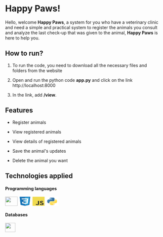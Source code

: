 # Happy Paws!

Hello, welcome **Happy Paws**, a system for you who have a veterinary clinic and need a simple and practical system to register the animals you consult and analyze the last check-up that was given to the animal, **Happy Paws** is here to help you.


## How to run?

1. To run the code, you need to download all the necessary files and folders from the website

2. Open and run the python code **app.py** and click on the link http://localhost:8000

3. In the link, add **/view**.

## Features

 - Register animals

 - View registered animals

 - View details of registered animals

 - Save the animal's updates

 - Delete the animal you want

## Technologies applied

  #### Programming languages
  <img align="center" height="30" width="40" src="https://user-images.githubusercontent.com/84246094/134066180-d11880e0-f92f-47da-9f70-1b5d7c39934b.png">
  <img align="center" height="30" width="40" src="https://raw.githubusercontent.com/devicons/devicon/master/icons/css3/css3-original.svg" alt ="CSS3">
  <img align="center" height="30" width="40" src="https://raw.githubusercontent.com/devicons/devicon/master/icons/javascript/javascript-original.svg">
  <img align="center" height="30" width="40" src="https://raw.githubusercontent.com/devicons/devicon/master/icons/python/python-original.svg">
  
  #### Databases
  <img align="center" height="30" width="33" src="https://upload.wikimedia.org/wikipedia/commons/thumb/7/73/Microsoft_Excel_2013-2019_logo.svg/1200px-Microsoft_Excel_2013-2019_logo.svg.png">